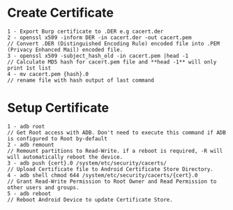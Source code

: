 # Create Certificate
    1 - Export Burp certificate to .DER e.g cacert.der
    2 - openssl x509 -inform DER -in cacert.der -out cacert.pem             // Convert .DER (Distinguished Encoding Rule) encoded file into .PEM (Privacy Enhanced Mail) encoded file.
    3 - openssl x509 -subject_hash_old -in cacert.pem |head -1              // Calculate MD5 hash for cacert.pem file and **head -1** will only print 1st list
    4 - mv cacert.pem {hash}.0                                              // rename file with hash output of last command

# Setup Certificate
    1 - adb root                                                            // Get Root access with ADB. Don't need to execute this command if ADB is configured to Root by-default 
    2 - adb remount                                                         // Remount partitions to Read-Write. if a reboot is required, -R will will automatically reboot the device.
    3 - adb push {cert}.0 /system/etc/security/cacerts/                     // Upload Certificate file to Android Certificate Store Directory.
    4 - adb shell chmod 644 /system/etc/security/cacerts/{cert}.0           // Grant Read-Write Permission to Root Owner and Read Permission to other users and groups. 
    5 - adb reboot                                                          // Reboot Android Device to update Certificate Store. 